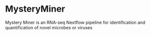 # MysteryMiner
Mystery Miner is an RNA-seq Nextflow pipeline for identification and quantification of novel microbes or viruses
